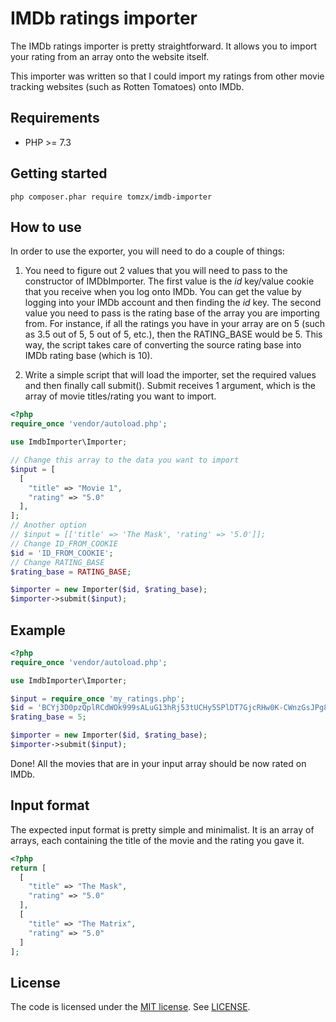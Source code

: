 # IMDb ratings importer
The IMDb ratings importer is pretty straightforward. It allows you to import your rating from an array onto the website itself.

This importer was written so that I could import my ratings from other movie tracking websites (such as Rotten Tomatoes) onto IMDb.

## Requirements
* PHP >= 7.3

## Getting started
`php composer.phar require tomzx/imdb-importer`

## How to use
In order to use the exporter, you will need to do a couple of things:

1. You need to figure out 2 values that you will need to pass to the constructor of IMDbImporter. The first value is the *id* key/value cookie that you receive when you log onto IMDb. You can get the value by logging into your IMDb account and then finding the *id* key. The second value you need to pass is the rating base of the array you are importing from. For instance, if all the ratings you have in your array are on 5 (such as 3.5 out of 5, 5 out of 5, etc.), then the RATING_BASE would be 5. This way, the script takes care of converting the source rating base into IMDb rating base (which is 10).

2. Write a simple script that will load the importer, set the required values and then finally call submit(). Submit receives 1 argument, which is the array of movie titles/rating you want to import.

```php
<?php
require_once 'vendor/autoload.php';

use ImdbImporter\Importer;

// Change this array to the data you want to import
$input = [
  [
    "title" => "Movie 1",
    "rating" => "5.0"
  ],
];
// Another option
// $input = [['title' => 'The Mask', 'rating' => '5.0']];
// Change ID_FROM_COOKIE
$id = 'ID_FROM_COOKIE';
// Change RATING_BASE
$rating_base = RATING_BASE;

$importer = new Importer($id, $rating_base);
$importer->submit($input);
```

## Example
```php
<?php
require_once 'vendor/autoload.php';

use ImdbImporter\Importer;

$input = require_once 'my_ratings.php';
$id = 'BCYj3D0pzQplRCdWOk999sALuG13hRj53tUCHy5SPlDT7GjcRHw0K-CWnzGsJPg8VC5jEw64mlaSucVtkCjKhvKZYO2SQ0CSTbspanBkgCdqHwRAlx_3h64JcwJLcU3Mmz2OTPr6BC7zrHzozJZ0BcsTNeEXLcsggl7-RsEIFYEnqdE';
$rating_base = 5;

$importer = new Importer($id, $rating_base);
$importer->submit($input);
```

Done! All the movies that are in your input array should be now rated on IMDb.

## Input format
The expected input format is pretty simple and minimalist. It is an array of arrays, each containing the title of the movie and the rating you gave it.

```php
<?php
return [
  [
    "title" => "The Mask",
    "rating" => "5.0"
  ],
  [
    "title" => "The Matrix",
    "rating" => "5.0"
  ]
];
```

## License
The code is licensed under the [MIT license](http://choosealicense.com/licenses/mit/). See [LICENSE](LICENSE).
